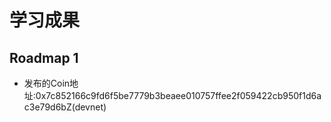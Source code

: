 # 学习成果

## Roadmap 1
- 发布的Coin地址:0x7c852166c9fd6f5be7779b3beaee010757ffee2f059422cb950f1d6ac3e79d6bZ(devnet)